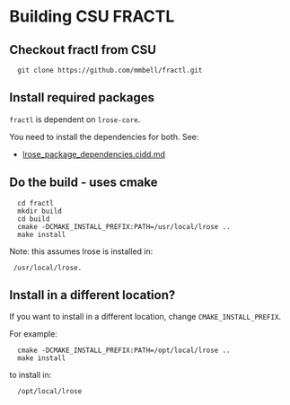 # Building CSU FRACTL

## Checkout fractl from CSU

```
  git clone https://github.com/mmbell/fractl.git 
```

## Install required packages

```fractl``` is dependent on ```lrose-core```.

You need to install the dependencies for both. See:

* [lrose_package_dependencies.cidd.md](./lrose_package_dependencies.md)

## Do the build - uses cmake

```
  cd fractl
  mkdir build
  cd build
  cmake -DCMAKE_INSTALL_PREFIX:PATH=/usr/local/lrose ..
  make install
```

Note: this assumes lrose is installed in:

```
 /usr/local/lrose.
```

## Install in a different location?

If you want to install in a different location, change ```CMAKE_INSTALL_PREFIX```.

For example:

```
  cmake -DCMAKE_INSTALL_PREFIX:PATH=/opt/local/lrose ..
  make install
```

to install in:

```
  /opt/local/lrose
```



